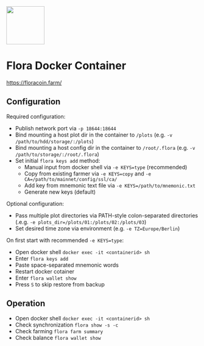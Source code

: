 <img src="https://floracoin.farm/wp-content/uploads/2021/07/flora-xfl-logo.png.png" width="100">

# Flora Docker Container
https://floracoin.farm/

## Configuration
Required configuration:
* Publish network port via `-p 18644:18644`
* Bind mounting a host plot dir in the container to `/plots`  (e.g. `-v /path/to/hdd/storage/:/plots`)
* Bind mounting a host config dir in the container to `/root/.flora`  (e.g. `-v /path/to/storage/:/root/.flora`)
* Set initial `flora keys add` method:
  * Manual input from docker shell via `-e KEYS=type` (recommended)
  * Copy from existing farmer via `-e KEYS=copy` and `-e CA=/path/to/mainnet/config/ssl/ca/` 
  * Add key from mnemonic text file via `-e KEYS=/path/to/mnemonic.txt`
  * Generate new keys (default)

Optional configuration:
* Pass multiple plot directories via PATH-style colon-separated directories (.e.g. `-e plots_dir=/plots/01:/plots/02:/plots/03`)
* Set desired time zone via environment (e.g. `-e TZ=Europe/Berlin`)

On first start with recommended `-e KEYS=type`:
* Open docker shell `docker exec -it <containerid> sh`
* Enter `flora keys add`
* Paste space-separated mnemonic words
* Restart docker cotainer
* Enter `flora wallet show`
* Press `S` to skip restore from backup

## Operation
* Open docker shell `docker exec -it <containerid> sh`
* Check synchronization `flora show -s -c`
* Check farming `flora farm summary`
* Check balance `flora wallet show` 

